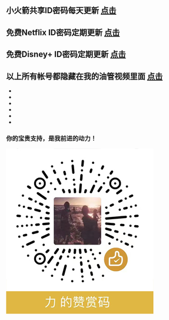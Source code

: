 
## __小火箭共享ID密码每天更新  [点击](https://github.com/raoli1986/Free-ID "悬停显示")__


## __免费Netflix ID密码定期更新  [点击](https://github.com/raoli1986/Netflix-ID "悬停显示")__


## __免费Disney+ ID密码定期更新  [点击](https://github.com/raoli1986/Disney-Plus-ID "悬停显示")__


## __以上所有帐号都隐藏在我的油管视频里面  [点击](https://www.youtube.com/channel/UCXPSzwcs0pspPTAI2rcaBgQ "悬停显示")__


-
-
-
-
-
-







   ### 你的宝贵支持，是我前进的动力！

![weixin](/weixinS.jpg)
